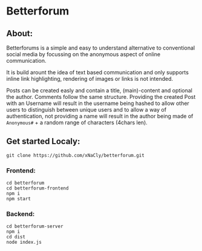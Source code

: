 # Betterforum

## About:
Betterforums is a simple and easy to understand alternative to conventional social media by focussing on the anonymous aspect of online communication.

It is build arount the idea of text based communication and only supports inline link highlighting, rendering of images or links is not intended. 

Posts can be created easly and contain a title, (main)-content and optional the author. Comments follow the same structure. 
Providing the created Post with an Username will result in the username being hashed to allow other users to distinguish between unique users and to allow a way of authentication, not providing a name will result in the author being made of `Anonymous#` + a random range of characters (4chars len).
 
## Get started Localy:
```
git clone https://github.com/xNaCly/betterforum.git
```

### Frontend:
```
cd betterforum
cd betterforum-frontend
npm i
npm start
```
### Backend:
```
cd betterforum-server
npm i
cd dist
node index.js
```
